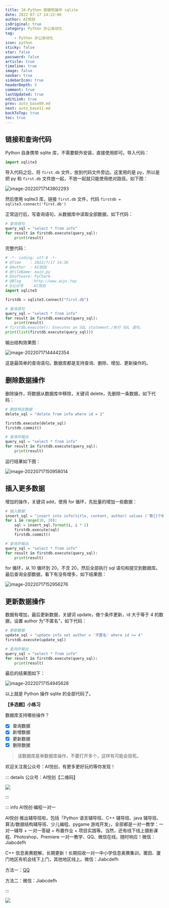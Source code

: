 ```yaml
---
title: 10-Python 链接和操作 sqlite
date: 2022-07-17 14:22:06
author: AI悦创
isOriginal: true
category: Python 办公自动化
tag:
    - Python 办公自动化
icon: python
sticky: false
star: false
password: false
article: true
timeline: true
image: false
navbar: true
sidebarIcon: true
headerDepth: 5
comment: true
lastUpdated: true
editLink: true
prev: auto_base09.md
next: auto_base11.md
backToTop: true
toc: true
---
```


## 链接和查询代码

Python 自身携带 sqlite 库，不需要额外安装，直接使用即可。导入代码：

```python
import sqlite3
```

导入代码之后，将 `first.db` 文件，放到代码文件旁边。这里用的是 py，所以是把 py 和 `first.db` 文件放一起，不放一起就只能使用绝对路径。如下图：

![image-20220717143802293](./auto_base10.assets/image-20220717143802293.png)

然后使用 sqlite3 库，链接 `first.db` 文件，代码 `firstdb = sqlite3.connect('first.db')`

正常运行后，写查询语句，从数据库中读取全部数据，如下代码：

```python
# 查询语句
query_sql = "select * from info"
for result in firstdb.execute(query_sql):
    print(result)
```

完整代码：

```python
# -*- coding: utf-8 -*-
# @Time    : 2022/7/17 14:36
# @Author  : AI悦创
# @FileName: main.py
# @Software: PyCharm
# @Blog    ：http://www.aiyc.top
# @公众号   ：AI悦创
import sqlite3

firstdb = sqlite3.connect("first.db")

# 查询语句
query_sql = "select * from info"
for result in firstdb.execute(query_sql):
    print(result)
# firstdb.execute(): Executes an SQL statement./执行 SQL 语句。
print(list(firstdb.execute(query_sql)))
```

输出结构效果图：

![image-20220717144442354](./auto_base10.assets/image-20220717144442354.png)

这是最简单的查询语句。数据库都是支持查询、删除、增加、更新操作的。

## 删除数据操作

删除操作，将数据从数据库中移除，关键词 delete，先删除一条数据，如下代码：

```python
# 删除特定数据
delete_sql = "delete from info where id = 1"

firstdb.execute(delete_sql)
firstdb.commit()

# 查询并输出
query_sql = "select * from info"
for result in firstdb.execute(query_sql):
    print(result)
```

运行结果如下图：

![image-20220717150958014](./auto_base10.assets/image-20220717150958014.png)

## 插入更多数据

增加的操作，关键词 add，使用 for 循环，先批量的增加一些数据：

```python
# 插入数据
insert_sql = "insert into info(title, content, author) values ('第{}个标题', '随机的第{}个内容', '匿名')"
for i in range(10, 20):
    sql = insert_sql.format(i, i * 2)
    firstdb.execute(sql)
    firstdb.commit()

# 查询并输出
query_sql = "select * from info"
for result in firstdb.execute(query_sql):
    print(result)
```

for 循环，从 10 循环到 20，不含 20，然后全部执行 sql 语句和提交到数据库。最后查询全部数据，看下有没有增多，如下结果图：

![image-20220717152956276](./auto_base10.assets/image-20220717152956276.png)

## 更新数据操作

数据有增加，最后更新数据，关键词 update，做个条件更新，id 大于等于 4 的数据，设置 author 为“不匿名”，如下代码：

```python
# 更新数据
update_sql = "update info set author = '不匿名' where id >= 4"
firstdb.execute(update_sql)

# 查询并输出
query_sql = "select * from info"
for result in firstdb.execute(query_sql):
    print(result)
```

最后的结果图如下：

![image-20220717154945628](./auto_base10.assets/image-20220717154945628.png)

以上就是 Python 操作 sqlite 的全部代码了。

**【多选题】小练习**

数据库支持哪些操作？

- [x] 查询数据
- [x] 新增数据
- [x] 更新数据
- [x] 删除数据

> 该数据库是单数据库操作，不要打开多个，这样有可能会锁死。

欢迎关注我公众号：AI悦创，有更多更好玩的等你发现！

::: details 公众号：AI悦创【二维码】

![](/gzh.jpg)

:::

::: info AI悦创·编程一对一

AI悦创·推出辅导班啦，包括「Python 语言辅导班、C++ 辅导班、java 辅导班、算法/数据结构辅导班、少儿编程、pygame 游戏开发」，全部都是一对一教学：一对一辅导 + 一对一答疑 + 布置作业 + 项目实践等。当然，还有线下线上摄影课程、Photoshop、Premiere 一对一教学、QQ、微信在线，随时响应！微信：Jiabcdefh

C++ 信息奥赛题解，长期更新！长期招收一对一中小学信息奥赛集训，莆田、厦门地区有机会线下上门，其他地区线上。微信：Jiabcdefh

方法一：[QQ](http://wpa.qq.com/msgrd?v=3&uin=1432803776&site=qq&menu=yes)

方法二：微信：Jiabcdefh

:::

![](/zsxq.jpg)













